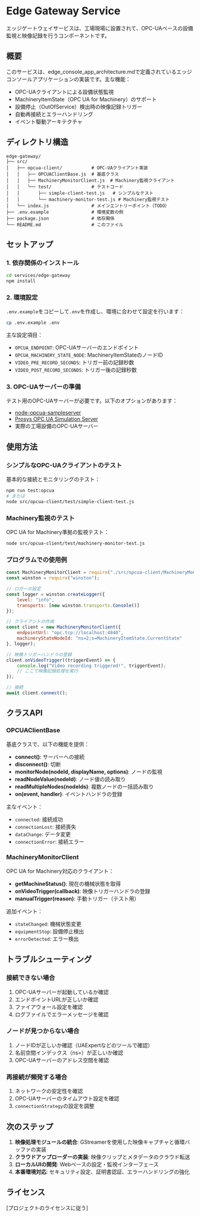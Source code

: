 # Edge Gateway Service

エッジゲートウェイサービスは、工場現場に設置されて、OPC-UAベースの設備監視と映像記録を行うコンポーネントです。

## 概要

このサービスは、edge_console_app_architecture.mdで定義されているエッジコンソールアプリケーションの実装です。主な機能：

- OPC-UAクライアントによる設備状態監視
- MachineryItemState（OPC UA for Machinery）のサポート
- 設備停止（OutOfService）検出時の映像記録トリガー
- 自動再接続とエラーハンドリング
- イベント駆動アーキテクチャ

## ディレクトリ構造

```
edge-gateway/
├── src/
│   ├── opcua-client/           # OPC-UAクライアント実装
│   │   ├── OPCUAClientBase.js  # 基底クラス
│   │   ├── MachineryMonitorClient.js  # Machinery監視クライアント
│   │   └── test/               # テストコード
│   │       ├── simple-client-test.js   # シンプルなテスト
│   │       └── machinery-monitor-test.js # Machinery監視テスト
│   └── index.js                # メインエントリーポイント（TODO）
├── .env.example                # 環境変数の例
├── package.json                # 依存関係
└── README.md                   # このファイル
```

## セットアップ

### 1. 依存関係のインストール

```bash
cd services/edge-gateway
npm install
```

### 2. 環境設定

`.env.example`をコピーして`.env`を作成し、環境に合わせて設定を行います：

```bash
cp .env.example .env
```

主な設定項目：

- `OPCUA_ENDPOINT`: OPC-UAサーバーのエンドポイント
- `OPCUA_MACHINERY_STATE_NODE`: MachineryItemStateのノードID
- `VIDEO_PRE_RECORD_SECONDS`: トリガー前の記録秒数
- `VIDEO_POST_RECORD_SECONDS`: トリガー後の記録秒数

### 3. OPC-UAサーバーの準備

テスト用のOPC-UAサーバーが必要です。以下のオプションがあります：

- [node-opcua-sampleserver](https://github.com/node-opcua/node-opcua-sampleserver)
- [Prosys OPC UA Simulation Server](https://www.prosysopc.com/products/opc-ua-simulation-server/)
- 実際の工場設備のOPC-UAサーバー

## 使用方法

### シンプルなOPC-UAクライアントのテスト

基本的な接続とモニタリングのテスト：

```bash
npm run test:opcua
# または
node src/opcua-client/test/simple-client-test.js
```

### Machinery監視のテスト

OPC UA for Machinery準拠の監視テスト：

```bash
node src/opcua-client/test/machinery-monitor-test.js
```

### プログラムでの使用例

```javascript
const MachineryMonitorClient = require("./src/opcua-client/MachineryMonitorClient");
const winston = require("winston");

// ロガーの設定
const logger = winston.createLogger({
    level: "info",
    transports: [new winston.transports.Console()]
});

// クライアントの作成
const client = new MachineryMonitorClient({
    endpointUrl: "opc.tcp://localhost:4840",
    machineryStateNodeId: "ns=2;s=MachineryItemState.CurrentState"
}, logger);

// 映像トリガーハンドラの登録
client.onVideoTrigger((triggerEvent) => {
    console.log("Video recording triggered!", triggerEvent);
    // ここで映像記録処理を実行
});

// 接続
await client.connect();
```

## クラスAPI

### OPCUAClientBase

基底クラスで、以下の機能を提供：

- **connect()**: サーバーへの接続
- **disconnect()**: 切断
- **monitorNode(nodeId, displayName, options)**: ノードの監視
- **readNodeValue(nodeId)**: ノード値の読み取り
- **readMultipleNodes(nodeIds)**: 複数ノードの一括読み取り
- **on(event, handler)**: イベントハンドラの登録

主なイベント：
- `connected`: 接続成功
- `connectionLost`: 接続喪失
- `dataChange`: データ変更
- `connectionError`: 接続エラー

### MachineryMonitorClient

OPC UA for Machinery対応のクライアント：

- **getMachineStatus()**: 現在の機械状態を取得
- **onVideoTrigger(callback)**: 映像トリガーハンドラの登録
- **manualTrigger(reason)**: 手動トリガー（テスト用）

追加イベント：
- `stateChanged`: 機械状態変更
- `equipmentStop`: 設備停止検出
- `errorDetected`: エラー検出

## トラブルシューティング

### 接続できない場合

1. OPC-UAサーバーが起動しているか確認
2. エンドポイントURLが正しいか確認
3. ファイアウォール設定を確認
4. ログファイルでエラーメッセージを確認

### ノードが見つからない場合

1. ノードIDが正しいか確認（UAExpertなどのツールで確認）
2. 名前空間インデックス（ns=）が正しいか確認
3. OPC-UAサーバーのアドレス空間を確認

### 再接続が頻発する場合

1. ネットワークの安定性を確認
2. OPC-UAサーバーのタイムアウト設定を確認
3. `connectionStrategy`の設定を調整

## 次のステップ

1. **映像処理モジュールの統合**: GStreamerを使用した映像キャプチャと循環バッファの実装
2. **クラウドアップローダーの実装**: 映像クリップとメタデータのクラウド転送
3. **ローカルUIの開発**: Webベースの設定・監視インターフェース
4. **本番環境対応**: セキュリティ設定、証明書認証、エラーハンドリングの強化

## ライセンス

[プロジェクトのライセンスに従う]